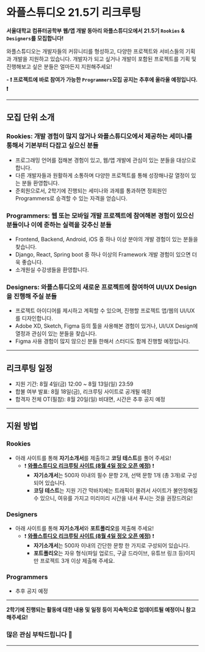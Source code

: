 # 와플스튜디오 21.5기 리크루팅

**서울대학교 컴퓨터공학부 웹/앱 개발 동아리 와플스튜디오에서 21.5기 `Rookies` & `Designers`를 모집합니다!**

와플스튜디오는 개발자들의 커뮤니티를 형성하고, 다양한 프로젝트와 서비스들의 기획과 개발을 지원하고 있습니다. 개발자가 되고 싶거나 개발이 포함된 프로젝트를 기획 및 진행해보고 싶은 분들은 얼마든지 지원해주세요!

**- ❗ 프로젝트에 바로 참여가 가능한 `Programmers`모집 공지는 추후에 올라올 예정입니다. ❗**

<hr/>

## 모집 단위 소개

### Rookies: 개발 경험이 많지 않거나 와플스튜디오에서 제공하는 세미나를 통해서 기본부터 다잡고 싶으신 분들
* 프로그래밍 언어를 접해본 경험이 있고, 웹/앱 개발에 관심이 있는 분들을 대상으로 합니다.
* 다른 개발자들과 원활하게 소통하며 다양한 프로젝트를 통해 성장해나갈 열정이 있는 분들 환영합니다.
* 준회원으로서, 2학기에 진행되는 세미나와 과제를 통과하면 정회원인 Programmers로 승격할 수 있는 자격을 얻습니다.

### Programmers: 웹 또는 모바일 개발 프로젝트에 참여해본 경험이 있으신 분들이나 이에 준하는 실력을 갖추신 분들
* Frontend, Backend, Android, iOS 중 하나 이상 분야의 개발 경험이 있는 분들을 찾습니다.
* Django, React, Spring boot 중 하나 이상의 Framework 개발 경험이 있으면 더욱 좋습니다.
* 소개원실 수강생들을 환영합니다.

### Designers: 와플스튜디오의 새로운 프로젝트에 참여하여 UI/UX Design을 진행해 주실 분들
* 프로젝트 아이디어를 제시하고 계획할 수 있으며, 진행할 프로젝트 앱/웹의 UI/UX를 디자인합니다.
* Adobe XD, Sketch, Figma 등의 툴을 사용해본 경험이 있거나, UI/UX Design에 열정과 관심이 있는 분들을 찾습니다.
* Figma 사용 경험이 많지 않으신 분들 한해서 스터디도 함께 진행할 예정입니다.

<hr/>

## 리크루팅 일정
* 지원 기간: 8월 4일(금) 12:00 ~ 8월 13일(일) 23:59
* 합불 여부 발표: 8월 18일(금), 리크루팅 사이트로 공개될 예정
* 합격자 전체 OT(필참): 8월 20일(일) 비대면, 시간은 추후 공지 예정

<hr/>

## 지원 방법

### Rookies

* 아래 사이트를 통해 **자기소개서**를 제출하고 **코딩 테스트**를 풀어 주세요!
  * ❗ **[와플스튜디오 리크루팅 사이트 (8월 4일 정오 오픈 예정)](https://wacruit.wafflestudio.com)** ❗
    * **자기소개서**는 500자 이내의 필수 문항 2개, 선택 문항 1개 (총 3개)로 구성되어 있습니다. 
    * **코딩 테스트**는 지원 기간 막바지에는 트래픽이 몰려서 사이트가 불안정해질 수 있으니, 여유를 가지고 미리미리 시간을 내서 푸시는 것을 권장드려요!

### Designers
* 아래 사이트를 통해 **자기소개서**와 **포트폴리오**를 제출해 주세요! 
  * ❗ **[와플스튜디오 리크루팅 사이트 (8월 4일 정오 오픈 예정)](https://wacruit.wafflestudio.com)** ❗
    * **자기소개서**는 500자 이내의 간단한 문항 한 가지로 구성되어 있습니다.
    * **포트폴리오**는 자유 형식(파일 업로드, 구글 드라이브, 유튜브 링크 등)이지만 프로젝트 3개 이상 제출해 주세요.

### Programmers
* 추후 공지 예정

<hr/>

**2학기에 진행되는 활동에 대한 내용 및 일정 등이 지속적으로 업데이트될 예정이니 참고해주세요!**

### 많은 관심 부탁드립니다 🥰

<hr/>

